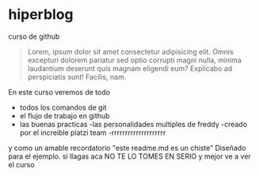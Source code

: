 # hiperblog
curso de github
>Lorem, ipsum dolor sit amet consectetur adipisicing elit. 
                    Omnis excepturi dolorem pariatur sed optio corrupti magni nulla, 
                    minima laudantium deserunt 
                    quis magnam eligendi eum? Explicabo ad perspiciatis sunt! Facilis,
                     nam.

En este curso veremos de todo 
- todos los comandos de git
- el flujo de trabajo en github
- las buenas practicas
-las personalidades multiples de freddy
-creado por el increible platzi team
-rrrrrrrrrrrrrrrrrrrr

y como un amable recordatorio "este readme.md es un chiste" Diseñado para el ejemplo. si llagas aca NO TE LO TOMES EN SERIO y mejor ve a ver el curso 